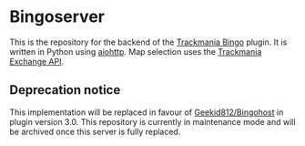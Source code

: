 # Bingoserver
This is the repository for the backend of the [Trackmania Bingo](https://github.com/Geekid812/TrackmaniaBingo) plugin. It is written in Python using [aiohttp](https://docs.aiohttp.org/en/stable/#). Map selection uses the [Trackmania Exchange API](https://api2.mania.exchange/).

## Deprecation notice
This implementation will be replaced in favour of [Geekid812/Bingohost](https://github.com/Geekid812/Bingohost) in plugin version 3.0. This repository is currently in maintenance mode and will be archived once this server is fully replaced.
